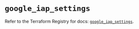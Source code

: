 # `google_iap_settings`

Refer to the Terraform Registry for docs: [`google_iap_settings`](https://registry.terraform.io/providers/hashicorp/google/6.45.0/docs/resources/iap_settings).
